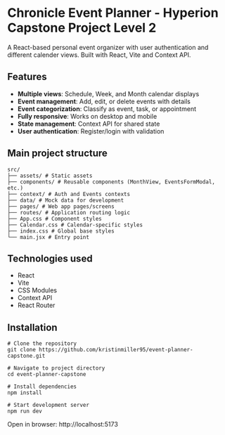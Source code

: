 # Chronicle Event Planner - Hyperion Capstone Project Level 2

A React-based personal event organizer with user authentication and different calender views. Built with React, Vite and Context API.

## Features
- **Multiple views**: Schedule, Week, and Month calendar displays
- **Event management**: Add, edit, or delete events with details
- **Event categorization**: Classify as event, task, or appointment
- **Fully responsive**: Works on desktop and mobile
- **State management**: Context API for shared state
- **User authentication**: Register/login with validation

## Main project structure
```
src/
├── assets/ # Static assets
├── components/ # Reusable components (MonthView, EventsFormModal, etc.)
├── context/ # Auth and Events contexts
├── data/ # Mock data for development
├── pages/ # Web app pages/screens
├── routes/ # Application routing logic
├── App.css # Component styles
├── Calendar.css # Calendar-specific styles
├── index.css # Global base styles
└── main.jsx # Entry point
```

## Technologies used
- React
- Vite
- CSS Modules
- Context API
- React Router

## Installation
```
# Clone the repository
git clone https://github.com/kristinmiller95/event-planner-capstone.git

# Navigate to project directory
cd event-planner-capstone

# Install dependencies
npm install

# Start development server
npm run dev
```

Open in browser: http://localhost:5173
